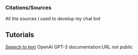### Citations/Sources

All the sources I used to develop my chat bot

## Tutorials

[Speech to text](https://medium.com/@rahulvaish/speech-to-text-python-77b510f06de)
OpenAI GPT-3 documentation:URL not public